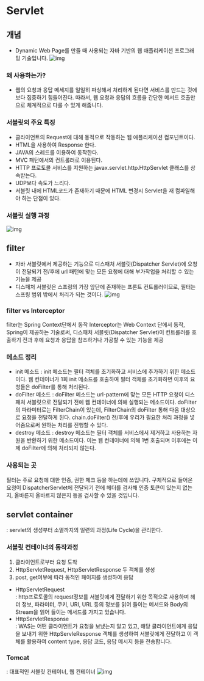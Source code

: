 # Servlet
## 개념
- Dynamic Web Page를 만들 때 사용되는 자바 기반의 웹 애플리케이션 프로그래밍 기술입니다.
  ![img](https://img1.daumcdn.net/thumb/R1280x0/?scode=mtistory2&fname=https%3A%2F%2Fblog.kakaocdn.net%2Fdn%2Fbc76R9%2Fbtq7EeRfHx3%2FrBY8OFkMbUZH8cI84O2wu0%2Fimg.png)

### 왜 사용하는가?
  - 웹의 요청과 응답 메세지를 일일히 파싱해서 처리하게 된다면 서비스를 만드는 것에 보다 집중하기 힘들어진다.
  따라서, 웹 요청과 응답의 흐름을 간단한 메서드 호출만으로 체계적으로 다룰 수 있게 해줍니다.
  
### 서블릿의 주요 특징
  - 클라이언트의 Request에 대해 동적으로 작동하는 웹 애플리케이션 컴포넌트이다.
  - HTML을 사용하여 Response 한다.
  - JAVA의 스레드를 이용하여 동작한다.
  - MVC 패턴에서의 컨트롤러로 이용된다.
  - HTTP 프로토콜 서비스를 지원하는 javax.servlet.http.HttpServlet 클래스를 상속받는다.
  - UDP보다 속도가 느리다.
  - 서블릿 내에 HTML코드가 존재하기 때문에 HTML 변경시 Servlet을 재 컴파일해야 하는 단점이 있다.
  
### 서블릿 실행 과정
![img](https://img1.daumcdn.net/thumb/R1280x0/?scode=mtistory2&fname=https%3A%2F%2Fblog.kakaocdn.net%2Fdn%2Fbu3HKI%2Fbtq7BerRpgq%2FiI82e9Zf9XLSwklFLjsXpk%2Fimg.png)

## filter
- 자바 서블릿에서 제공하는 기능으로 디스패처 서블릿(Dispatcher Servlet)에 요청이 전달되기 전/후에 url 패턴에 맞는 모든 요청에 대해 부가작업을 처리할 수 있는 기능을 제공
- 디스패처 서블릿은 스프링의 가장 앞단에 존재하는 프론트 컨트롤러이므로, 필터는 스프링 범위 밖에서 처리가 되는 것이다.
![img](https://img1.daumcdn.net/thumb/R1280x0/?scode=mtistory2&fname=https%3A%2F%2Fblog.kakaocdn.net%2Fdn%2FbZQx9K%2Fbtq9zEBsJ75%2FdEAKj1HEymcKyZGZNOiA80%2Fimg.png)

### filter vs Interceptor
filter는 Spring Context단에서 동작
Interceptor는 Web Context 단에서 동작, Spring이 제공하는 기술로써, 디스패처 서블릿(Dispatcher Servlet)이 컨트롤러를 호출하기 전과 후에 요청과 응답을 참조하거나 가공할 수 있는 기능을 제공

### 메소드 정리
- init 메소드
: init 메소드는 필터 객체를 초기화하고 서비스에 추가하기 위한 메소드이다. 웹 컨테이너가 1회 init 메소드를 호출하여 필터 객체를 초기화하면 이후의 요청들은 doFilter를 통해 처리된다.
- doFilter 메소드
: doFilter 메소드는 url-pattern에 맞는 모든 HTTP 요청이 디스패처 서블릿으로 전달되기 전에 웹 컨테이너에 의해 실행되는 메소드이다. doFilter의 파라미터로는 FilterChain이 있는데, FilterChain의 doFilter 통해 다음 대상으로 요청을 전달하게 된다. chain.doFilter() 전/후에 우리가 필요한 처리 과정을 넣어줌으로써 원하는 처리를 진행할 수 있다.
- destroy 메소드
: destroy 메소드는 필터 객체를 서비스에서 제거하고 사용하는 자원을 반환하기 위한 메소드이다. 이는 웹 컨테이너에 의해 1번 호출되며 이후에는 이제 doFilter에 의해 처리되지 않는다.

### 사용되는 곳
필터는 주로 요청에 대한 인증, 권한 체크 등을 하는데에 쓰입니다. 구체적으로 들어온 요청이 DispatcherServlet에 전달되기 전에 헤더를 검사해 인증 토큰이 있는지 없는지, 올바른지 올바르지 않은지 등을 검사할 수 있을 것입니다.

## servlet container
: servlet의 생성부터 소멸까지의 일련의 과정(Life Cycle)을 관리한다.

### 서블릿 컨테이너의 동작과정
1. 클라이언트로부터 요청 도착
2. HttpServletRequest, HttpServletResponse 두 객체를 생성
3. post, get여부에 따라 동적인 페이지를 생성하여 응답

- HttpServletRequest  
  : http프로토콜의 request정보를 서블릿에게 전달하기 위한 목적으로 사용하며 헤더 정보, 파라미터, 쿠키, URI, URL 등의 정보를
    읽어 들이는 메서드와 Body의 Stream을 읽어 들이는 메서드를 가지고 있습니다.
- HttpServletResponse  
  : WAS는 어떤 클라이언트가 요청을 보냈는지 알고 있고, 해당 클라이언트에게 응답을 보내기 위한 HttpServleResponse 객체를
    생성하여 서블릿에게 전달하고 이 객체를 활용하여 content type, 응답 코드, 응답 메시지 등을 전송합니다.
### Tomcat
: 대표적인 서블릿 컨테이너, 웹 컨테이너
![img](http://melonicedlatte.com/assets/images/201906/79986821-0AE3-4389-83E8-4AFC4FD2EABF.jpeg)
